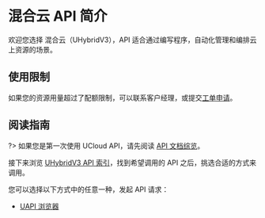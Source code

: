 



# 混合云 API 简介

欢迎您选择 混合云（UHybridV3），API 适合通过编写程序，自动化管理和编排云上资源的场景。

## 使用限制

如果您的资源用量超过了配额限制，可以联系客户经理，或提交[工单申请](https://accountv2.ucloud.cn/work_ticket)。

## 阅读指南

?> 如果您是第一次使用 UCloud API，请先阅读 [API 文档综览](/api/summary/)。

接下来浏览 [UHybridV3 API 索引](api/uhybridv3-api/index.md)，找到希望调用的 API 之后，挑选合适的方式来调用。


您可以选择以下方式中的任意一种，发起 API 请求：
- [UAPI 浏览器](https://console.ucloud.cn/uapi/ucloudapi)


